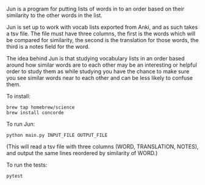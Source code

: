 Jun is a program for putting lists of words in to an order based on their
similarity to the other words in the list.

Jun is set up to work with vocab lists exported from Anki, and as such takes a
tsv file. The file must have three columns, the first is the words which will
be compared for similarity, the second is the translation for those words, the
third is a notes field for the word.

The idea behind Jun is that studying vocabulary lists in an order based around
how similar words are to each other may be an interesting or helpful order to
study them as while studying you have the chance to make sure you see similar
words near to each other and can be less likely to confuse them.

To install:

```
brew tap homebrew/science
brew install concorde
```

To run Jun:

```
python main.py INPUT_FILE OUTPUT_FILE
```

(This will read a tsv file with three columns (WORD, TRANSLATION, NOTES), and
output the same lines reordered by similarity of WORD.)

To run the tests:

```
pytest
```
